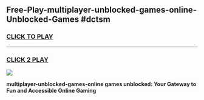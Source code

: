 
## Free-Play-multiplayer-unblocked-games-online-Unblocked-Games #dctsm
<h3>
<a href="https://news.freeplayer.one?title=multiplayer-unblocked-games-online&ref=8M">CLICK TO PLAY</a></h3>
<hr>

<h3>
<a href="https://news.freeplayer.one?title=multiplayer-unblocked-games-online&ref=8M">CLICK 2 PLAY</a>
  
</h3>

<a href="https://news.freeplayer.one?title=multiplayer-unblocked-games-online&ref=8M"><img src="https://clearcache.store/games.png"></a>


**multiplayer-unblocked-games-online games unblocked: Your Gateway to Fun and Accessible Online Gaming**
